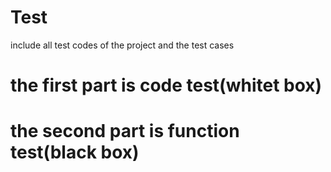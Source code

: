 
# Test
include all test codes of the project and the test cases
# the first part is code test(whitet box)
# the second part is function test(black box)
